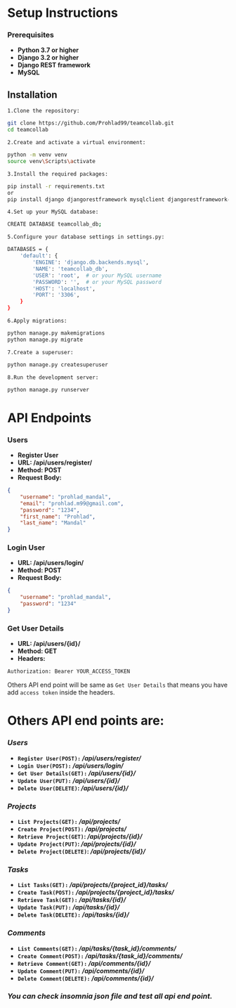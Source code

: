 # Setup Instructions
### Prerequisites
- **Python 3.7 or higher**
- **Django 3.2 or higher**
- **Django REST framework**
- **MySQL**

## Installation
`1.Clone the repository:`

```bash
git clone https://github.com/Prohlad99/teamcollab.git
cd teamcollab
```
`2.Create and activate a virtual environment:`
```bash
python -m venv venv
source venv\Scripts\activate
```
`3.Install the required packages:`
```bash
pip install -r requirements.txt
or
pip install django djangorestframework mysqlclient djangorestframework-simplejwt
```
`4.Set up your MySQL database:`
```bash
CREATE DATABASE teamcollab_db;
```

`5.Configure your database settings in settings.py:`
```bash
DATABASES = {
    'default': {
        'ENGINE': 'django.db.backends.mysql',
        'NAME': 'teamcollab_db',
        'USER': 'root',  # or your MySQL username
        'PASSWORD': '',  # or your MySQL password
        'HOST': 'localhost',
        'PORT': '3306',
    }
}
```
`6.Apply migrations:`
```bash
python manage.py makemigrations
python manage.py migrate
```

`7.Create a superuser:`
```bash
python manage.py createsuperuser
```

`8.Run the development server:`
```bash
python manage.py runserver
```
# API Endpoints
### Users
- **Register User**
- **URL: /api/users/register/**
- **Method: POST**
- **Request Body:**
```json
{
    "username": "prohlad_mandal",
    "email": "prohlad.m99@gmail.com",
    "password": "1234",
    "first_name": "Prohlad",
    "last_name": "Mandal"
}
```
### Login User
- **URL: /api/users/login/**
- **Method: POST**
- **Request Body:**
```json
{
    "username": "prohlad_mandal",
    "password": "1234"
}
```

### Get User Details
- **URL: /api/users/{id}/**
- **Method: GET**
- **Headers:**
```bash
Authorization: Bearer YOUR_ACCESS_TOKEN
```

Others API end point will be same as `Get User Details` that means you have add `access token` inside the headers.

# Others API end points are:
### _Users_
- **`Register User(POST):` _/api/users/register/_**
- **`Login User(POST):` _/api/users/login/_**
- **`Get User Details(GET):` _/api/users/{id}/_**
- **`Update User(PUT):` _/api/users/{id}/_**
- **`Delete User(DELETE)`: _/api/users/{id}/_**

### _Projects_
- **`List Projects(GET):` _/api/projects/_**
- **`Create Project(POST):` _/api/projects/_**
- **`Retrieve Project(GET)`: _/api/projects/{id}/_**
- **`Update Project(PUT)`: _/api/projects/{id}/_**
- **`Delete Project(DELETE)`: _/api/projects/{id}/_**

### _Tasks_
- **`List Tasks(GET):` _/api/projects/{project_id}/tasks/_**
- **`Create Task(POST):` _/api/projects/{project_id}/tasks/_**
- **`Retrieve Task(GET):` _/api/tasks/{id}/_**
- **`Update Task(PUT):` _/api/tasks/{id}/_**
- **`Delete Task(DELETE):` _/api/tasks/{id}/_**

### _Comments_
- **`List Comments(GET):` _/api/tasks/{task_id}/comments/_**
- **`Create Comment(POST):` _/api/tasks/{task_id}/comments/_**
- **`Retrieve Comment(GET):` _/api/comments/{id}/_**
- **`Update Comment(PUT):` _/api/comments/{id}/_**
- **`Delete Comment(DELETE):` _/api/comments/{id}/_**

### _You can check insomnia json file and test all api end point._